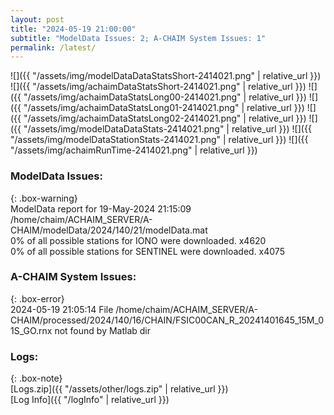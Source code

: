 ```yaml
---
layout: post
title: "2024-05-19 21:00:00"
subtitle: "ModelData Issues: 2; A-CHAIM System Issues: 1"
permalink: /latest/
---
```


![]({{ "/assets/img/modelDataDataStatsShort-2414021.png" | relative_url }})
![]({{ "/assets/img/achaimDataStatsShort-2414021.png" | relative_url }})
![]({{ "/assets/img/achaimDataStatsLong00-2414021.png" | relative_url }})
![]({{ "/assets/img/achaimDataStatsLong01-2414021.png" | relative_url }})
![]({{ "/assets/img/achaimDataStatsLong02-2414021.png" | relative_url }})
![]({{ "/assets/img/modelDataDataStats-2414021.png" | relative_url }})
![]({{ "/assets/img/modelDataStationStats-2414021.png" | relative_url }})
![]({{ "/assets/img/achaimRunTime-2414021.png" | relative_url }})


### ModelData Issues:  
  
{: .box-warning}  
 ModelData report for 19-May-2024 21:15:09   
 /home/chaim/ACHAIM_SERVER/A-CHAIM/modelData/2024/140/21/modelData.mat   
 0% of all possible stations for IONO were downloaded. x4620   
 0% of all possible stations for SENTINEL were downloaded. x4075   
  
### A-CHAIM System Issues:  
  
{: .box-error}  
2024-05-19 21:05:14 File /home/chaim/ACHAIM_SERVER/A-CHAIM/processed/2024/140/16/CHAIN/FSIC00CAN_R_20241401645_15M_01S_GO.rnx not found by Matlab dir  

### Logs:  
  
{: .box-note}  
[Logs.zip]({{ "/assets/other/logs.zip" | relative_url }})  
[Log Info]({{ "/logInfo" | relative_url }})  
